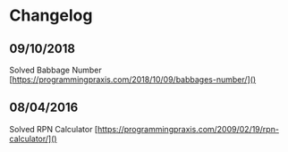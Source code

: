 # Changelog

## 09/10/2018

Solved Babbage Number [https://programmingpraxis.com/2018/10/09/babbages-number/]()

## 08/04/2016

Solved RPN Calculator [https://programmingpraxis.com/2009/02/19/rpn-calculator/]()